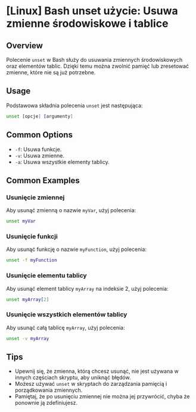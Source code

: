 # [Linux] Bash unset użycie: Usuwa zmienne środowiskowe i tablice

## Overview
Polecenie `unset` w Bash służy do usuwania zmiennych środowiskowych oraz elementów tablic. Dzięki temu można zwolnić pamięć lub zresetować zmienne, które nie są już potrzebne.

## Usage
Podstawowa składnia polecenia `unset` jest następująca:

```bash
unset [opcje] [argumenty]
```

## Common Options
- `-f`: Usuwa funkcje.
- `-v`: Usuwa zmienne.
- `-a`: Usuwa wszystkie elementy tablicy.

## Common Examples

### Usunięcie zmiennej
Aby usunąć zmienną o nazwie `myVar`, użyj polecenia:

```bash
unset myVar
```

### Usunięcie funkcji
Aby usunąć funkcję o nazwie `myFunction`, użyj polecenia:

```bash
unset -f myFunction
```

### Usunięcie elementu tablicy
Aby usunąć element tablicy `myArray` na indeksie 2, użyj polecenia:

```bash
unset myArray[2]
```

### Usunięcie wszystkich elementów tablicy
Aby usunąć całą tablicę `myArray`, użyj polecenia:

```bash
unset -v myArray
```

## Tips
- Upewnij się, że zmienna, którą chcesz usunąć, nie jest używana w innych częściach skryptu, aby uniknąć błędów.
- Możesz używać `unset` w skryptach do zarządzania pamięcią i porządkowania zmiennych.
- Pamiętaj, że po usunięciu zmiennej nie można jej przywrócić, chyba że ponownie ją zdefiniujesz.